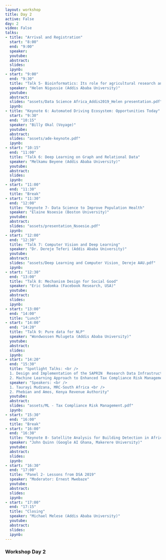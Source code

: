 ```yaml
---
layout: workshop
title: Day 2
active: False
day: 2
video: False
talks:
- title: "Arrival and Registration"
  start: "8:00"
  end: "9:00"
  speaker:
  youtube:
  abstract:
  slides:
  ipynb:
- start: "9:00"
  end: "9:30"
  title: "Talk 5- Bioinformatics: Its role for agricultural research and food security in Africa"
  speaker: "Helen Nigussie (Addis Ababa University)"
  youtube:
  abstract:
  slides: "assets/Data Science Africa_Addis2019_Helen presentation.pdf"
  ipynb:
- title: "Keynote 6: Automated Driving Ecosystem: Opportunities Today"
  start: "9:30"
  end: "10:15"
  speaker: "Billy Okal (Voyage)"
  youtube:
  abstract:
  slides: "assets/ade-keynote.pdf"
  ipynb:
- start: "10:15"
  end: "11:00"
  title: "Talk 6: Deep Learning on Graph and Relational Data"
  speaker: "Melkamu Beyene (Addis Ababa University)"
  youtube:
  abstract:
  slides:
  ipynb:
- start: "11:00"
  end: "11:30"
  title: "Break"
- start: "11:30"
  end: "12:00"
  title: "Keynote 7- Data Science to Improve Population Health"
  speaker: "Elaine Nsoesie (Boston University)"
  youtube:
  abstract:
  slides: "assets/presentation_Nsoesie.pdf"
  ipynb:
- start: "12:00"
  end: "12:30"
  title: "Talk 7: Computer Vision and Deep Learning" 
  speaker: "Dr. Dereje Teferi (Addis Ababa University)"
  youtube:
  abstract:
  slides: "assets/Deep Learning and Computer Vision_ Dereje AAU.pdf"
  ipynb:  
- start: "12:30"
  end: "13:00"
  title: "Talk 8: Mechanism Design for Social Good" 
  speaker: "Eric Sodomka (Facebook Research, USA)"
  youtube:
  abstract:
  slides:
  ipynb:
- start: "13:00"
  end: "14:00"
  title: "Lunch"  
- start: "14:00"
  end: "14:20"
  title: "Talk 9: Pure data for NLP" 
  speaker: "Wondwossen Mulugeta (Addis Ababa University)"
  youtube:
  abstract:
  slides:
  ipynb:
- start: "14:20"
  end: "15:30"
  title: "Spotlight Talks: <br />
  1. Design and Implementation of the SAPRIN  Research Data Infrastructure <br />
  2. Machine Learning Approach to Enhanced Tax Compliance Risk Management" 
  speaker: "Speakers: <br />
  1. Taurayi Mudzana, MRC-South Africa <br />
  2. Phebian and Amos, Kenya Revenue Authority"
  youtube:
  abstract:
  slides: "assets/ML - Tax Compliance Risk Management.pdf"
  ipynb:  
- start: "15:30"
  end: "16:00"
  title: "Break"  
- start: "16:00"
  end: "16:30"
  title: "Keynote 8- Satellite Analysis for Building Detection in Africa"
  speaker: "John Quinn (Google AI Ghana, Makerere University)"
  youtube:
  abstract:
  slides:
  ipynb:
- start: "16:30"
  end: "17:00"
  title: "Panel 2- Lessons from DSA 2019"
  speaker: "Moderator: Ernest Mwebaze"
  youtube:
  abstract:
  slides:
  ipynb: 
- start: "17:00"
  end: "17:15"
  title: "Closing"
  speaker: "Michael Melese (Addis Ababa University)"
  youtube:
  abstract:
  slides:
  ipynb:    
---
```


<h3> <b>Workshop Day 2</b></h3>
